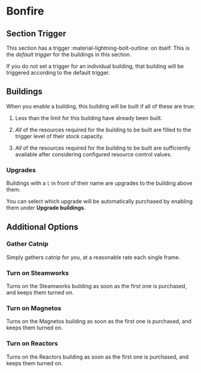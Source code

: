 # Bonfire

## Section Trigger

This section has a trigger :material-lightning-bolt-outline: on itself. This is the _default trigger_ for the buildings in this section.

If you do not set a trigger for an individual building, that building will be triggered according to the default trigger.

## Buildings

When you enable a building, this building will be built if all of these are true:

1. Less than the limit for this building have already been built.

1. _All_ of the resources required for the building to be built are filled to the trigger level of their stock capacity.

1. _All_ of the resources required for the building to be built are sufficiently available after considering configured resource control values.

### Upgrades

Buildings with a `⮤` in front of their name are upgrades to the building above them.

You can select which upgrade will be automatically purchased by enabling them under **Upgrade buildings**.

## Additional Options

### Gather Catnip

Simply gathers catnip for you, at a reasonable rate each single frame.

### Turn on Steamworks

Turns on the Steamworks building as soon as the first one is purchased, and keeps them turned on.

### Turn on Magnetos

Turns on the Magnetos building as soon as the first one is purchased, and keeps them turned on.

### Turn on Reactors

Turns on the Reactors building as soon as the first one is purchased, and keeps them turned on.
